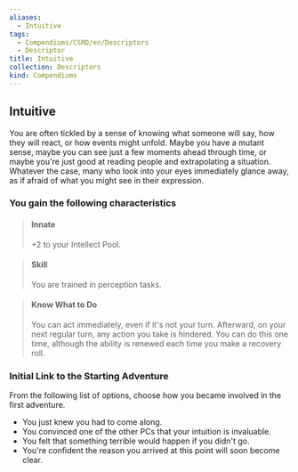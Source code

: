```yaml
---
aliases:
  - Intuitive
tags:
  - Compendiums/CSRD/en/Descriptors
  - Descriptor
title: Intuitive
collection: Descriptors
kind: Compendiums
---
```

## Intuitive  
You are often tickled by a sense of knowing what someone will say, how they will react, or how events might unfold. Maybe you have a mutant sense, maybe you can see just a few moments ahead through time, or maybe you're just good at reading people and extrapolating a situation. Whatever the case, many who look into your eyes immediately glance away, as if afraid of what you might see in their expression.
### You gain the following characteristics  
> #### Innate
> +2 to your Intellect Pool.  

> #### Skill
> You are trained in perception tasks.  

> #### Know What to Do
> You can act immediately, even if it's not your turn. Afterward, on your next regular turn, any action you take is hindered. You can do this one time, although the ability is renewed each time you make a recovery roll.  

### Initial Link to the Starting Adventure  
From the following list of options, choose how you became involved in the first adventure.  
- You just knew you had to come along.  
- You convinced one of the other PCs that your intuition is invaluable.  
- You felt that something terrible would happen if you didn't go.  
- You're confident the reason you arrived at this point will soon become clear.  